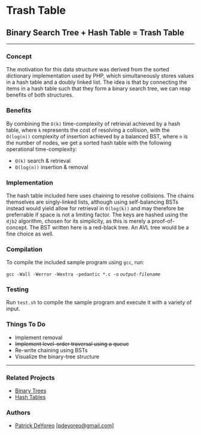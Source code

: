 # Trash Table

## Binary Search **Tr**ee + H**ash** **Table** = **Trash Table**

---

### Concept

The motivation for this data structure was derived from the sorted dictionary implementation used
by PHP, which simultaneously stores values in a hash table and a doubly linked list. The idea is that
by connecting the items in a hash table such that they form a binary search tree, we can reap benefits
of both structures.

### Benefits

By combining the `O(k)` time-complexity of retrieval achieved by a hash table, where
`k` represents the cost of resolving a collision, with the `O(log(n))` complexity
of insertion achieved by a balanced BST, where `n` is the number of nodes, we get a
sorted hash table with the following operational time-complexity:

* `O(k)` search & retrieval
* `O(log(n))` insertion & removal

### Implementation

The hash table included here uses chaining to resolve collisions. The chains themselves are singly-linked lists,
although using self-balancing BSTs instead would yield allow for retrieval in `O(log(k))` and may therefore be
preferrable if space is not a limiting factor. The keys are hashed using the `djb2` algorithm, chosen for its
simplicity, as this is merely a proof-of-concept. The BST written here is a red-black tree. An AVL tree would
be a fine choice as well.

### Compilation

To compile the included sample program using `gcc`, run:

`gcc -Wall -Werror -Wextra -pedantic *.c -o`
_`output-filename`_

### Testing

Run `test.sh` to compile the sample program and execute it with a variety of input.

### Things To Do

* Implement removal
* ~~Implement level-order traversal using a queue~~
* Re-write chaining using BSTs
* Visualize the binary-tree structure

---

### Related Projects

- [Binary Trees](https://github.com/patrickdeyoreo/holbertonschool-low_level_programming/tree/master/0x1D-binary_trees)
- [Hash Tables](https://github.com/patrickdeyoreo/holbertonschool-low_level_programming/tree/master/0x1A-hash_tables)


### Authors

- [Patrick DeYoreo](https://github.com/patrickdeyoreo/)
\[[pdeyoreo@gmail.com](mailto:pdeyoreo@gmail.com)\]
